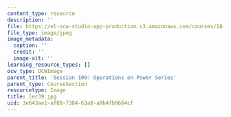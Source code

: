 ```yaml
---
content_type: resource
description: ''
file: https://ol-ocw-studio-app-production.s3.amazonaws.com/courses/18-01sc-single-variable-calculus-fall-2010/3e643ae1af88738463a8a9b4fb9664cf_lec39.jpg
file_type: image/jpeg
image_metadata:
  caption: ''
  credit: ''
  image-alt: ''
learning_resource_types: []
ocw_type: OCWImage
parent_title: 'Session 100: Operations on Power Series'
parent_type: CourseSection
resourcetype: Image
title: lec39.jpg
uid: 3e643ae1-af88-7384-63a8-a9b4fb9664cf
---
```

